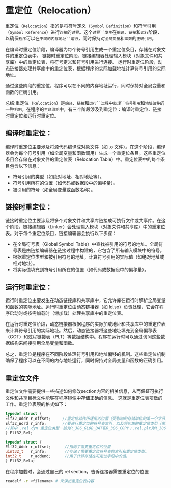 # 重定位（Relocation）

重定位（`Relocation`）指的是将符号定义（`Symbol Definition`）和符号引用（`Symbol Reference`）进行`连接`的`过程`。这个`过程``发生`在`编译`、`链接`和`运行`阶段，以确保`程序`可以在`不同的内存地址``运行`，同时保持对`全局变量`和`函数`的`正确引用`。

在编译时重定位阶段，编译器为每个符号引用生成一个重定位条目，存储在对象文件的重定位表中。
链接时重定位阶段，链接编辑器处理输入模块（对象文件和共享库）中的重定位表，将符号定义和符号引用进行连接。
运行时重定位阶段，动态链接器处理共享库中的重定位表，根据程序的实际加载地址计算符号引用的实际地址。

通过这些阶段的重定位，程序可以在不同的内存地址运行，同时保持对全局变量和函数的正确引用。


总结:重定位（`Relocation`）是`编译`、`链接`和`运行``过程`中`处理``符号引用`和`地址偏移`的一种`机制`。在程序的`生命周期`中，有三个阶段涉及到重定位：编译时重定位、链接时重定位和运行时重定位。

## 编译时重定位：

编译时重定位主要涉及将源代码编译成对象文件（如 .o 文件）。在这个阶段，编译器会为每个符号引用（如全局变量和函数调用）生成一个重定位条目。这些重定位条目会存储在对象文件的重定位表（Relocation Table）中。重定位表中的每个条目包含以下信息：

+ 符号引用的类型（如绝对地址、相对地址等）。
+ 符号引用所在的位置（如代码或数据段中的偏移量）。
+ 被引用的符号（如全局变量或函数名称）。

## 链接时重定位：

链接时重定位主要涉及将多个对象文件和共享库链接成可执行文件或共享库。在这个阶段，链接编辑器（Linker）会处理输入模块（对象文件和共享库）中的重定位表。对于每个重定位条目，链接编辑器会执行以下步骤：

+ 在全局符号表（Global Symbol Table）中查找被引用的符号的地址。全局符号表是由链接编辑器在链接过程中构建的，它包含了所有输入模块中的符号。
+ 根据重定位类型和被引用符号的地址，计算符号引用的实际值（如绝对地址或相对地址）。
+ 将实际值填充到符号引用所在的位置（如代码或数据段中的偏移量）。

## 运行时重定位：

运行时重定位主要发生在动态链接库和共享库中，它允许库在运行时解析全局变量和函数的实际地址。运行时重定位由动态链接器（如 ld.so）负责处理，它会在程序启动时或按需加载时（懒加载）处理共享库中的重定位表。

在运行时重定位阶段，动态链接器根据程序的实际加载地址和共享库中的重定位表来计算符号引用的实际地址。然后，动态链接器将这些地址填充到全局偏移表（GOT）和过程链接表（PLT）等数据结构中。程序在运行时可以通过访问这些数据结构来间接引用全局变量和函数。

总之，重定位是程序在不同阶段处理符号引用和地址偏移的机制。这些重定位机制确保了程序可以在不同的内存地址运行，同时保持对全局变量和函数的正确引用。

## 重定位文件
重定位文件需要提供一些描述如何修改section内容的相关信息，从而保证可执行文件和共享目标文件能够在程序镜像中存储正确的信息。
这就是重定位表项做的工作。重定位表项的格式如下：
```C
typedef struct {  
Elf32_Addr r_offset;     //重定位动作所适用的位置（受影响的存储单位的第一个字节的偏移或者虚拟地址）
Elf32_Word r_info;       //要进行重定位的符号表索引，以及将实施的重定位类型（哪些位需要修改，以及如何计算它们的取值）
//其中 .rel.dyn 重定位类型一般为R_386_GLOB_DAT和R_386_COPY；.rel.plt为R_386_JUMP_SLOT
} Elf32_Rel;

typedef struct {
Elf32_Addr r_offset;      //指向了需要重定位的位置
uint32_t   r_info;        //存储了需要重定位符号表的索引和重定位类型。
int32_t    r_addend;      //用于计算存储在可定位字段中的值。
} Elf32_Rela;
```
在程序加载时，会通过自己的.rel section，告诉连接器需要重定位的位置
```Bash
readelf -r <filename> # 来读出重定位表内容
```
